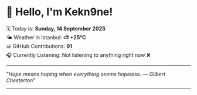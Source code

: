 # 👋 Hello, I'm Kekn9ne!

🗓️ Today is: **Sunday, 14 September 2025**  
🌤️ Weather in Istanbul: **⛅️  +25°C**  
📊 GitHub Contributions: **91**  
🎧 Currently Listening: Not listening to anything right now ❌

---

_"Hope means hoping when everything seems hopeless. — *Gilbert Chesterton*"_

---
